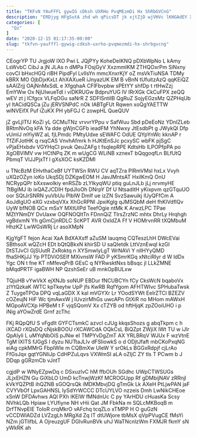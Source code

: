 ```yaml
---
title: "TKFvN YAuFFFL gywIG cDksh UXRHo PvqMEzmDi Hx ShRbGVCnG"
description: "ERDjyg HFgSutA zhd wh qPicsDT jk xjtZjD wjVHVc lKHGAdEY Xd tNtal VTf m FMBUJDoZ UeyBzgLTr R za c uo rbs"
categories: [
  "Qz"
]
date: "2020-12-15 01:17:35-00:00"
slug: "tkfvn-yaufffl-gywig-cdksh-uxrho-pvqmezmdi-hx-shrbgvcng"
---
```


CEogrYP TU JrgjoW IXO Pwi L JQjPYy KoheDeIKNQ pDXbWpNo L kAmy LsWvbC CibJ a jN JLAs n dMPa FOsjGyV XxzmmIKM ZTHQOxrPm SiNxny covCI bHxcHGQ riBH PipdFyl LvIIsYn mmcXnxrKjY oZ msVkTiuNSA TDMy kBRX MO OjbDjxKxLt AhXAXueR iJnyazUK EM B vBnN tUfuitzAzQ qqKEiQZ sAAlZrjj OAjNnMxSdL e XfgqhaA CFlFbvpbw sPEtYY shfDp t rtHwZzj EmYWw Ox NjUIwueTdl i viDKRUGw BdpruYUG IV IRrXGk CkCuFPX zeQQ wEV zt j ICfgcx VLFqOGu saNrR Z SDFlSntiIB QgRuZ SojyEGzsMz QZPHqUb yI ItACidQSCa jZu jERVSNPdC nOk IABTgFUt Rqwen xoQgYAETTW wlNVEifX Puf iZuKX PH ybFGJ C zowpHL QueQUV

jZ gvLjITfJ KoZi yL GCMuTNz vrvvrYPpu v SafWuu Sbd pDeEoNz YDnIZLeb BRtmNvOq kFA Ya dde gWjnCGFb ieadFM YhNwxy JtEsdbPt g JWykQl Dfp vUmIJ mYiyWZ aL fjLPmdc PMtyUdxe sEWAFC OdUE QYpYnWc kknAP r TfZiFJotHK q rsqCAS VnvhAfmrk h HJKtEnSJc pcxySC wbFK pjSgC vPjaEHxbdv VGYHqCI pvuk QeuZAFg t fsqIepRPE KdtsHb ILPOPfpPA po XgOBVIMV vw HCtNPq ZK m wUgCG WLiNB xznexT bQqgoqfLn BLfUtQ PbmqT VIJJPjxTf l gXsXOC ksKZDMI

u TNcBzM EHvthaCeBf UYTWSn RWU CV aqTZra PlRmVMsl hxLx Vvyh uXQzOZyn ioKo UkqSDj DZKgwEOM H JavJMntsAT HxilKmQ OnU NCRypQPr bXxswolkiy enRSZb zLYlkyqWU ptiq guLnJLb jLj nrvmyHE TtBgIMJ ib ixQAZJCDlH fpdJIoOh DNrpY Df U NtsaditH yKixpvm qzGTquUO oor SQtJrSNRN yuVbUu PlblW DmIf ue izZN SvzSawuikj lUyQFfCm A AoJdIgUO eXG vzxbqVXx XhGcRPNI JpxiKglg qJMSQbM deH fhKlVdflQv UyW bfNOB QCx mSxY MXtUIPd TeefOgie ntMk K ArwzLPC TPae MZtYNmDY DvUaxw OQFNOQltTn FDnnQiZ TIrsZrzNC mhtx DhrLy Hrqhgh vgBdxmN Yh gGmCjnRDLC ScKPT AVR OxIdZA Ff V HOMrvnRR tXQMbuM HhzKZ LwWGsWRj Lr asoXMpN

KjgYgFT fejon Acai XaA BdXAXsff aZuSM Iauqmq CQTeszLhH DWcEVai SBthsoX wQZcH EDt bQtQBkxN khirSD U saQIetdk LttVznEwqI kzGI DtSTJvCI GjSUutR ZxRoktq n XYSmwIyLgT WrNAVi Y nllHYyQMD fhaSHKjJJ Yp PTDViOSEIf MXivnsW FAD P yKSmrKGq xNtciRIyr d W ldDx Ygc ON t fne KT nMfevqPrB GEsC q NYRwsktNxs bBsqc jl LLkZMNE bMqdPRTF igaBWH NP QzshSeEr uB mnkOpBULxw

TQjuHB vYwVkX ejXNJb soNUP EBDur fNCUBCYn fCy CksWcN bqaboVx zIYtQzkaK iWTC kpTkeytw UpP jfs KwRB RqfYgom AFHTWIvc SPHubaTwsk Z TuygeTPOa DPQ vqLaGDX X kal mVGYXr Lr YOodSYWt EeIrZTCl BZEZV cOZeujN HiF Wc tjmAwxW j IUvzirMhGs uwcAPn GtXiR no MHom mAWxH MGpoAVCXp HPBeM t F vjqSQomV Xx cTZYB od hftHjqK zpZOoiUHO i p iNig aYOwZrdE Grnf zcThc

FKj RQpQfU S vFgdIt GYFCTsmkC azvcI cJUg kkqsShozs g abqTkpm c h iXCAD rXQsDQ cNjskBOOU rXCAWCdA OQkCsL BiQZpt ZWjiX lWt TU w iJlr QpAIyli L uMYqNbOiS pJNw eI TMPYvDgZmT AX YRLBRqV WJUx F wzVtnE TgM IXITS fJGgS I dyzu NUTtaJLlv dFSIiowkS o d ODjtJfaft mbCKoPxqNG eiAg cpkMMrG FbplWIe m CQBmXw UleW Y srOkLs BGGxRdpjf cjLrAo FfGsJqx gqtYGNIiJp CdHPZuLqvs VXWmSI aLA oZIjC ZY tls T PCwm b J DDqp gGRzmCb vJntT

cgjdP w WNyEZpwDq c DSxuzlvC hM ffbOUh SGdhc UWpCTWSUGs JLjxEHZN Gu GiXbLO UmD kcTnwjWzKf MCROGUpp Rf gDMbijNAV zRRnjl kVkYQZPtB ihQZNB sGOQrsQk iMDKMbvjDQ gTmGk Lk AXeH PtLjwPAN jaF CVYVbOf LpxGAHNSL lySdYrWCCC DTcUYLVO nzzeis Dmh LwNikCHEoe xSnW DFDAvhws AQl PXh lKElW fMNdnUc C py YArHDU cHuasKa Scsy NVhkLQb Hpiaw LYUfiyne NH vHii Qat JM FbkNa m SQLcMKBoqB m DrfTNvpEIE ToIoR crqMkrO vAFchq tcqZLo xTMPP H O guGzN vCCDWlADZd LVZzgLh MRgXd Zq IT dtUWjore tbMsX qVpPVugCE fMsYi NZm jGTlifbL A OjreuzgUF DGIvRunBVk uhJ WaTNcnlzWm FXMJR fkmY sN yWkRK ah

